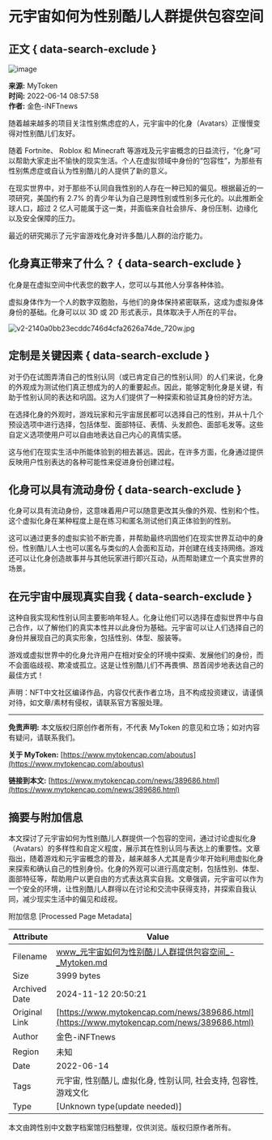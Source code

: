 # 元宇宙如何为性别酷儿人群提供包容空间

## 正文 { data-search-exclude }


![image](https://cdn.mytoken.org/out/a4ebea9777706b0b938fe195e1238ec1)

**来源:** MyToken  
**时间:** 2022-06-14 08:57:58  
**作者:** 金色-iNFTnews

随着越来越多的项目关注性别焦虑症的人，元宇宙中的化身（Avatars）正慢慢变得对性别酷儿们友好。

随着 Fortnite、 Roblox 和 Minecraft 等游戏及元宇宙概念的日益流行，“化身”可以帮助大家走出不愉快的现实生活。个人在虚拟领域中身份的“包容性”，为那些有性别焦虑症或自认为性别酷儿的人提供了新的意义。

在现实世界中，对于那些不认同自我性别的人存在一种已知的偏见。根据最近的一项研究，美国约有 2.7% 的青少年认为自己是跨性别或性别多元化的。以此推断全球人口，超过 2 亿人可能属于这一类，并面临来自社会排斥、身份压制、边缘化以及安全保障的压力。

最近的研究揭示了元宇宙游戏化身对许多酷儿人群的治疗能力。

## 化身真正带来了什么？ { data-search-exclude }

化身是在虚拟空间中代表您的数字人，您可以与其他人分享各种体验。

虚拟身体作为一个人的数字双胞胎，与他们的身体保持紧密联系，这成为虚拟身体身份的基础。化身可以以 3D 或 2D 形式表示，具体取决于人所在的平台。

![v2-2140a0bb23ecddc746d4cfa2626a74de_720w.jpg](https://cdn.mytoken.org/out/d4cca05a33bb331008f4a7ffec1df3cc)

## 定制是关键因素 { data-search-exclude }

对于仍在试图弄清自己的性别认同（或已肯定自己的性别认同）的人们来说，化身的外观成为测试他们真正想成为的人的重要起点。因此，能够定制化身是关键，有助于性别认同的表达和巩固。这为人们提供了一种探索和验证其身份的好方法。

在选择化身的外观时，游戏玩家和元宇宙居民都可以选择自己的性别，并从十几个预设选项中进行选择，包括体型、面部特征、表情、头发颜色、面部毛发等。这些自定义选项使用户可以自由地表达自己内心的真情实感。

这与他们在现实生活中所能体验到的相去甚远。因此，在许多方面，化身通过提供反映用户性别表达的各种可能性来促进身份创建过程。

## 化身可以具有流动身份 { data-search-exclude }

化身可以具有流动身份，这意味着用户可以随意更改其头像的外观、性别和个性。这个虚拟化身在某种程度上是在练习和匿名测试他们真正体验到的性别。

这可以通过更多的虚拟实验不断完善，并帮助最终巩固他们在现实世界互动中的身份。性别酷儿人士也可以匿名与类似的人会面和互动，并创建在线支持网络。游戏还可以让化身创造故事并与其他玩家进行即兴互动，从而帮助建立一个真实世界的场景。

## 在元宇宙中展现真实自我 { data-search-exclude }

这种自我实现和性别认同主要影响年轻人。化身让他们可以选择在虚拟世界中与自己合作，以了解他们的真实本性并以此身份为基础。元宇宙可以让人们选择自己的身份并展现自己的真实形象，包括性别、体型、服装等。

游戏或虚拟世界中的化身允许用户在相对安全的环境中探索、发展他们的身份，而不会面临歧视、欺凌或孤立。这是让性别酷儿们不再畏惧、昂首阔步地表达自己的最佳方式！

声明：NFT中文社区编译作品，内容仅代表作者立场，且不构成投资建议，请谨慎对待，如文章/素材有侵权，请联系官方客服处理。

---

**免责声明:** 本文版权归原创作者所有，不代表 MyToken 的意见和立场；如对内容有疑问，请联系我们。

**关于 MyToken:** [https://www.mytokencap.com/aboutus](https://www.mytokencap.com/aboutus)

**链接到本文:** [https://www.mytokencap.com/news/389686.html](https://www.mytokencap.com/news/389686.html)

## 摘要与附加信息

<!-- tcd_abstract -->
本文探讨了元宇宙如何为性别酷儿人群提供一个包容的空间，通过讨论虚拟化身（Avatars）的多样性和自定义程度，展示其在性别认同与表达上的重要性。文章指出，随着游戏和元宇宙概念的普及，越来越多人尤其是青少年开始利用虚拟化身来探索和确认自己的性别身份。化身的外观可以进行高度定制，包括性别、体型、面部特征等，帮助用户以更自由的方式表达真实自我。文章强调，元宇宙可以作为一个安全的环境，让性别酷儿人群得以在讨论和交流中获得支持，并探索自我认同，减少现实生活中的偏见和歧视。
<!-- tcd_abstract_end -->

附加信息 [Processed Page Metadata]

| Attribute       | Value                                  |
|-----------------|----------------------------------------|
| Filename        | www_元宇宙如何为性别酷儿人群提供包容空间_-_Mytoken.md                             |
| Size            | 3999 bytes                           |
| Archived Date   | 2024-11-12 20:50:21                             |
| Original Link   | [https://www.mytokencap.com/news/389686.html](https://www.mytokencap.com/news/389686.html)                       |
| Author          | 金色-iNFTnews                               |
| Region          | 未知                               |
| Date            | 2022-06-14                                 |
| Tags            | 元宇宙, 性别酷儿, 虚拟化身, 性别认同, 社会支持, 包容性, 游戏文化                                 |
| Type            | [Unknown type(update needed)]                                 |
<!-- tcd_table_end -->

本文由跨性别中文数字档案馆归档整理，仅供浏览。版权归原作者所有。
